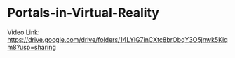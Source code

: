 # Portals-in-Virtual-Reality

Video Link: https://drive.google.com/drive/folders/14LYlG7inCXtc8brObqY3O5jnwk5Kiqm8?usp=sharing
